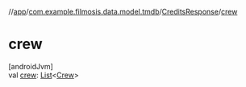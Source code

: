 //[app](../../../index.md)/[com.example.filmosis.data.model.tmdb](../index.md)/[CreditsResponse](index.md)/[crew](crew.md)

# crew

[androidJvm]\
val [crew](crew.md): [List](https://kotlinlang.org/api/latest/jvm/stdlib/kotlin.collections/-list/index.html)&lt;[Crew](../-crew/index.md)&gt;

